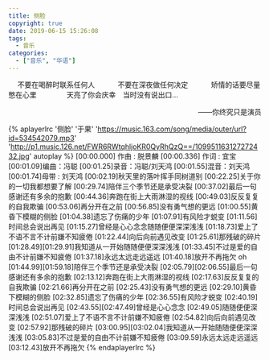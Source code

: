 ```yaml
---
title: 侧脸
copyright: true
date: 2019-06-15 15:26:08
tags:
  - 音乐
categories:
  - ["音乐", "华语"]
---
```


​​​
&emsp;不要在喝醉时联系任何人&emsp;
&emsp;&emsp;不要在深夜做任何决定
&emsp;&emsp;&emsp;矫情的话要尽量憋在心里
&emsp;&emsp;&emsp;&emsp;天亮了你会庆幸&emsp;当时没有说出口...
&emsp;&emsp;&emsp;&emsp;

<p align='right'>——你终究只是演员</p>

{% aplayerlrc '侧脸' '于果' 'https://music.163.com/song/media/outer/url?id=534542079.mp3' 'http://p1.music.126.net/FWR6RWtqhljoKR0QyRhQzQ==/109951163127272432.jpg' autoplay %}
[00:00.000] 作曲 : 脱景麟
[00:00.336] 作词 : 宜宝
[00:01.09]编曲：冯聪
[00:01.25]录音：冯聪/刘天鸿
[00:01.55]混音：刘天鸿
[00:01.74]母带 : 刘天鸿
[00:02.19]秋天里的落叶挥手同树道别
[00:22.25]关于你的一切我都想要了解
[00:29.74]陪伴三个季节还是承受决裂
[00:37.02]最后一句感谢还有多余的抱歉
[00:44.36]奔跑在街上大雨淋湿的视线
[00:49.03]反反复复的自我欺骗
[00:53.06]再分开在之前
[00:56.85]没有勇气想的更远
[01:00.55]黄昏下模糊的侧脸
[01:04.38]遗忘了伤痛的少年
[01:07.91]有风险才蜕变
[01:11.56]时间总会说出再见
[01:15.27]曾经是心心念念随随便便深深浅浅
[01:18.73]爱上了不语不言不计前嫌不知疲倦
[01:22.44]向后向前遇见改变
[01:25.61]那残破的碎片
[01:28.49][01:29.91]我知道从一开始随随便便深深浅浅
[01:33.45]不过是爱的自由不计前嫌不知疲倦
[01:37.18]永远太远走远遥远
[01:40.18]放开不再拖欠 oh
[01:44.99][01:59.18]陪伴三个季节还是承受决裂
[02:05.79][02:06.55]最后一句感谢还有多余的抱歉
[02:13.12]奔跑在街上大雨淋湿的视线
[02:17.63]反反复复的自我欺骗
[02:21.66]再分开在之前
[02:25.43]没有勇气想的更远
[02:29.10]黄昏下模糊的侧脸
[02:32.85]遗忘了伤痛的少年
[02:36.55]有风险才蜕变
[02:40.19]时间总会说出再见
[02:43.55][02:47.49]曾经是心心念念
[02:49.05]随随便便深深浅浅
[02:51.07]爱上了不语不言不计前嫌不知疲倦
[02:54.82]向后向前遇见改变
[02:57.92]那残破的碎片
[03:00.95][03:02.04]我知道从一开始随随便便深深浅浅
[03:05.83]不过是爱的自由不计前嫌不知疲倦
[03:09.59]永远太远走远遥远
[03:12.43]放开不再拖欠
{% endaplayerlrc %}
